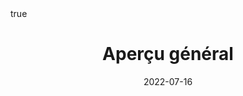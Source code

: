 ---
title: "Aperçu général"
date: 2022-07-16
description: "Détails administratifs, méthodes d'évaluation, configuration de l'espace de travail, etc."
summary: "Détails administratifs, méthodes d'évaluation, configuration de l'espace de travail, etc."

math: true 
highlight: true
hightlight_languages: ["python","bash"]

authors: ["Claire Labit-Bonis"]

# hero: featured.png

tags: ["Teaching"]

menu:
  sidebar:
    name: Aperçu général
    identifier: overview-perception
    parent: 3d-perception
    weight: 10
---